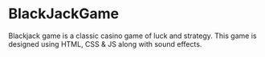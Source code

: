 # BlackJackGame
Blackjack game is a classic casino game of luck and strategy. This game is designed using HTML, CSS &amp; JS along with sound effects. 

